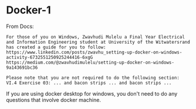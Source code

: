 # Docker-1

From Docs:

    For those of you on Windows, Zwavhudi Mulelu a Final Year Electrical and Information Engineering student at University of the Witwatersrand has created a guide for you to follow:
    https://www.linkedin.com/posts/zwavhu_setting-up-docker-on-windows-activity-6732551250925244416-6xgG
    https://medium.com/@zwavhudimulelu/setting-up-docker-on-windows-9a143691bc36

    Please note that you are not required to do the following section:
    VI.4 Exercise 03: ... and bacon strips ... and bacon strips ...

If you are using docker desktop for windows, you don't need to do any questions that involve docker machine.